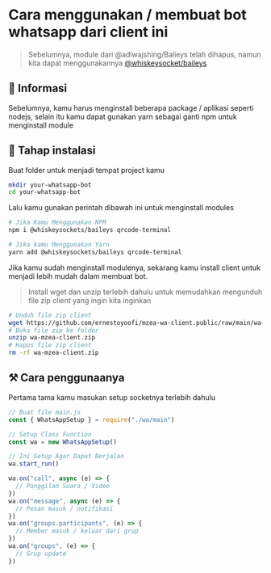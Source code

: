 # Cara menggunakan / membuat bot whatsapp dari client ini

> Sebelumnya, module dari @adiwajshing/Balieys telah dihapus, namun kita dapat menggunakannya [@whiskeysocket/baileys](https://github.com/WhiskeySockets/Baileys)

## 📍 Informasi

Sebelumnya, kamu harus menginstall beberapa package / aplikasi seperti nodejs, selain itu kamu dapat gunakan yarn sebagai ganti npm untuk menginstall module

## 🍃 Tahap instalasi

Buat folder untuk menjadi tempat project kamu

```bash
mkdir your-whatsapp-bot
cd your-whatsapp-bot
```

Lalu kamu gunakan perintah dibawah ini untuk menginstall modules

```bash
# Jika Kamu Menggunakan NPM
npm i @whiskeysockets/baileys qrcode-terminal
```

```bash
# Jika kamu Menggunakan Yarn
yarn add @whiskeysockets/baileys qrcode-terminal
```

Jika kamu sudah menginstall modulenya, sekarang kamu install client untuk menjadi lebih mudah dalam membuat bot.

> Install wget dan unzip terlebih dahulu untuk memudahkan mengunduh file zip client yang ingin kita inginkan

```bash
# Unduh file zip client
wget https://github.com/ernestoyoofi/mzea-wa-client.public/raw/main/wa-mzea-client.zip
# Buka file zip ke folder
unzip wa-mzea-client.zip
# Hapus file zip client
rm -rf wa-mzea-client.zip
```

## ⚒️ Cara penggunaanya

Pertama tama kamu masukan setup socketnya terlebih dahulu

```js
// Buat file main.js
const { WhatsAppSetup } = require("./wa/main")

// Setup Class Function
const wa = new WhatsAppSetup()

// Ini Setup Agar Dapat Berjalan
wa.start_run()

wa.on("call", async (e) => {
  // Panggilan Suara / Video
})
wa.on("message", async (e) => {
  // Pesan masuk / notifikasi
})
wa.on("groups.participants", (e) => {
  // Member masuk / keluar dari grup
})
wa.on("groups", (e) => {
  // Grup update
})
```
